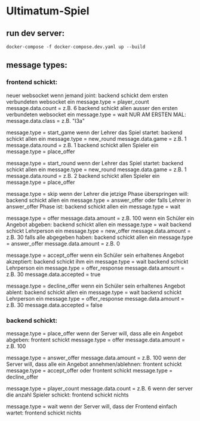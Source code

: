 # Ultimatum-Spiel

## run dev server:
```
docker-compose -f docker-compose.dev.yaml up --build
```


## message types:
### frontend schickt:
neuer websocket
wenn jemand joint:
  backend schickt dem ersten verbundeten websocket ein message.type = player_count 
  message.data.count = z.B. 6
  backend schickt allen ausser den ersten verbundeten websocket ein message.type = wait 
  NUR AM ERSTEN MAL: message.data.class = z.B. "I3a"

message.type = start_game
wenn der Lehrer das Spiel startet:
  backend schickt allen ein message.type = new_round
  message.data.game = z.B. 1
  message.data.round = z.B. 1
  backend schickt allen Spieler ein message.type = place_offer

message.type = start_round
wenn der Lehrer das Spiel startet:
  backend schickt allen ein message.type = new_round
  message.data.game = z.B. 1
  message.data.round = z.B. 2
  backend schickt allen Spieler ein message.type = place_offer

message.type = skip
wenn der Lehrer die jetzige Phase überspringen will:
  backend schickt allen ein message.type = answer_offer
  oder falls Lehrer in answer_offer Phase ist:
  backend schickt allen ein message.type = wait

message.type = offer
message.data.amount = z.B. 100
wenn ein Schüler ein Angebot abgeben:
  backend schickt allen ein message.type = wait 
  backend schickt Lehrperson ein message.type = new_offer
  message.data.amount = z.B. 30
  falls alle abgegeben haben:
  backend schickt allen ein message.type = answer_offer
  message.data.amount = z.B. 0

message.type = accept_offer
wenn ein Schüler sein erhaltenes Angebot akzeptiert:
  backend schickt ihm ein message.type = wait 
  backend schickt Lehrperson ein message.type = offer_response
  message.data.amount = z.B. 30
  message.data.accepted = true

message.type = decline_offer
wenn ein Schüler sein erhaltenes Angebot ablent:
  backend schickt allen ein message.type = wait 
  backend schickt Lehrperson ein message.type = offer_response
  message.data.amount = z.B. 30
  message.data.accepted = false

### backend schickt:
message.type = place_offer
wenn der Server will, dass alle ein Angebot abgeben:
  frontent schickt message.type = offer
  message.data.amount = z.B. 100

message.type = answer_offer
message.data.amount = z.B. 100
wenn der Server will, dass alle ein Angebot annehmen/ablehnen:
  frontent schickt message.type = accept_offer
  oder
  frontent schickt message.type = decline_offer

message.type = player_count
message.data.count = z.B. 6
wenn der server die anzahl Spieler schickt:
  frontend schickt nichts

message.type = wait
wenn der Server will, dass der Frontend einfach wartet:
  frontend schickt nichts
